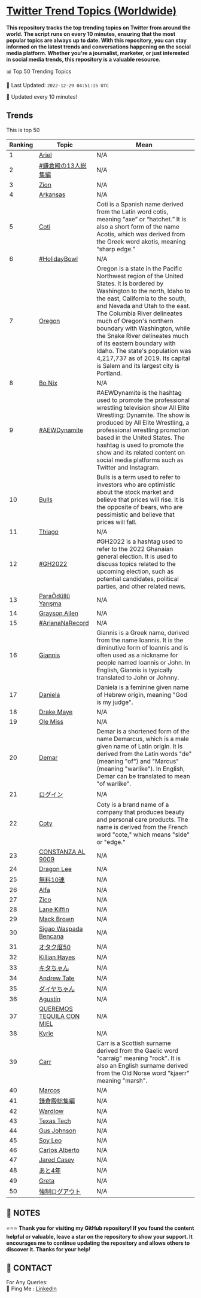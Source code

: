 [Twitter Trend Topics (Worldwide)](https://github.com/ErcinDedeoglu/Twitter-Trend-Topics)
==========

**This repository tracks the top trending topics on Twitter from around the world. 
The script runs on every 10 minutes, ensuring that the most popular topics are always up to date. 
With this repository, you can stay informed on the latest trends and conversations happening on the social media platform. 
Whether you're a journalist, marketer, or just interested in social media trends, this repository is a valuable resource.**


📊 Top 50 Trending Topics

📆 Last Updated: `2022-12-29 04:51:15 UTC`

🔧 Updated every 10 minutes!


## Trends

This is top 50

| Ranking | Topic | Mean |
| ------- | ------------ | ------------ |
| 1 | [Ariel](http://twitter.com/search?q=Ariel) | N/A |
| 2 | [#鎌倉殿の13人総集編](http://twitter.com/search?q=%23%e9%8e%8c%e5%80%89%e6%ae%bf%e3%81%ae13%e4%ba%ba%e7%b7%8f%e9%9b%86%e7%b7%a8) | N/A |
| 3 | [Zion](http://twitter.com/search?q=Zion) | N/A |
| 4 | [Arkansas](http://twitter.com/search?q=Arkansas) | N/A |
| 5 | [Coti](http://twitter.com/search?q=Coti) | Coti is a Spanish name derived from the Latin word cotis, meaning “axe” or “hatchet.” It is also a short form of the name Acotis, which was derived from the Greek word akotis, meaning “sharp edge.” |
| 6 | [#HolidayBowl](http://twitter.com/search?q=%23HolidayBowl) | N/A |
| 7 | [Oregon](http://twitter.com/search?q=Oregon) | Oregon is a state in the Pacific Northwest region of the United States. It is bordered by Washington to the north, Idaho to the east, California to the south, and Nevada and Utah to the east. The Columbia River delineates much of Oregon's northern boundary with Washington, while the Snake River delineates much of its eastern boundary with Idaho. The state's population was 4,217,737 as of 2019. Its capital is Salem and its largest city is Portland. |
| 8 | [Bo Nix](http://twitter.com/search?q=Bo+Nix) | N/A |
| 9 | [#AEWDynamite](http://twitter.com/search?q=%23AEWDynamite) | #AEWDynamite is the hashtag used to promote the professional wrestling television show All Elite Wrestling: Dynamite. The show is produced by All Elite Wrestling, a professional wrestling promotion based in the United States. The hashtag is used to promote the show and its related content on social media platforms such as Twitter and Instagram. |
| 10 | [Bulls](http://twitter.com/search?q=Bulls) | Bulls is a term used to refer to investors who are optimistic about the stock market and believe that prices will rise. It is the opposite of bears, who are pessimistic and believe that prices will fall. |
| 11 | [Thiago](http://twitter.com/search?q=Thiago) | N/A |
| 12 | [#GH2022](http://twitter.com/search?q=%23GH2022) | #GH2022 is a hashtag used to refer to the 2022 Ghanaian general election. It is used to discuss topics related to the upcoming election, such as potential candidates, political parties, and other related news. |
| 13 | [ParaÖdüllü Yarışma](http://twitter.com/search?q=Para%c3%96d%c3%bcll%c3%bc+Yar%c4%b1%c5%9fma) | N/A |
| 14 | [Grayson Allen](http://twitter.com/search?q=Grayson+Allen) | N/A |
| 15 | [#ArianaNaRecord](http://twitter.com/search?q=%23ArianaNaRecord) | N/A |
| 16 | [Giannis](http://twitter.com/search?q=Giannis) | Giannis is a Greek name, derived from the name Ioannis. It is the diminutive form of Ioannis and is often used as a nickname for people named Ioannis or John. In English, Giannis is typically translated to John or Johnny. |
| 17 | [Daniela](http://twitter.com/search?q=Daniela) | Daniela is a feminine given name of Hebrew origin, meaning "God is my judge". |
| 18 | [Drake Maye](http://twitter.com/search?q=Drake+Maye) | N/A |
| 19 | [Ole Miss](http://twitter.com/search?q=Ole+Miss) | N/A |
| 20 | [Demar](http://twitter.com/search?q=Demar) | Demar is a shortened form of the name Demarcus, which is a male given name of Latin origin. It is derived from the Latin words "de" (meaning "of") and "Marcus" (meaning "warlike"). In English, Demar can be translated to mean "of warlike". |
| 21 | [ログイン](http://twitter.com/search?q=%e3%83%ad%e3%82%b0%e3%82%a4%e3%83%b3) | N/A |
| 22 | [Coty](http://twitter.com/search?q=Coty) | Coty is a brand name of a company that produces beauty and personal care products. The name is derived from the French word "cote," which means "side" or "edge." |
| 23 | [CONSTANZA AL 9009](http://twitter.com/search?q=CONSTANZA+AL+9009) | N/A |
| 24 | [Dragon Lee](http://twitter.com/search?q=Dragon+Lee) | N/A |
| 25 | [無料10連](http://twitter.com/search?q=%e7%84%a1%e6%96%9910%e9%80%a3) | N/A |
| 26 | [Alfa](http://twitter.com/search?q=Alfa) | N/A |
| 27 | [Zico](http://twitter.com/search?q=Zico) | N/A |
| 28 | [Lane Kiffin](http://twitter.com/search?q=Lane+Kiffin) | N/A |
| 29 | [Mack Brown](http://twitter.com/search?q=Mack+Brown) | N/A |
| 30 | [Sigap Waspada Bencana](http://twitter.com/search?q=Sigap+Waspada+Bencana) | N/A |
| 31 | [オタク度50](http://twitter.com/search?q=%e3%82%aa%e3%82%bf%e3%82%af%e5%ba%a650) | N/A |
| 32 | [Killian Hayes](http://twitter.com/search?q=Killian+Hayes) | N/A |
| 33 | [キタちゃん](http://twitter.com/search?q=%e3%82%ad%e3%82%bf%e3%81%a1%e3%82%83%e3%82%93) | N/A |
| 34 | [Andrew Tate](http://twitter.com/search?q=Andrew+Tate) | N/A |
| 35 | [ダイヤちゃん](http://twitter.com/search?q=%e3%83%80%e3%82%a4%e3%83%a4%e3%81%a1%e3%82%83%e3%82%93) | N/A |
| 36 | [Agustín](http://twitter.com/search?q=Agust%c3%adn) | N/A |
| 37 | [QUEREMOS TEQUILA CON MIEL](http://twitter.com/search?q=QUEREMOS+TEQUILA+CON+MIEL) | N/A |
| 38 | [Kyrie](http://twitter.com/search?q=Kyrie) | N/A |
| 39 | [Carr](http://twitter.com/search?q=Carr) | Carr is a Scottish surname derived from the Gaelic word "carraig" meaning "rock". It is also an English surname derived from the Old Norse word "kjaerr" meaning "marsh". |
| 40 | [Marcos](http://twitter.com/search?q=Marcos) | N/A |
| 41 | [鎌倉殿総集編](http://twitter.com/search?q=%e9%8e%8c%e5%80%89%e6%ae%bf%e7%b7%8f%e9%9b%86%e7%b7%a8) | N/A |
| 42 | [Wardlow](http://twitter.com/search?q=Wardlow) | N/A |
| 43 | [Texas Tech](http://twitter.com/search?q=Texas+Tech) | N/A |
| 44 | [Gus Johnson](http://twitter.com/search?q=Gus+Johnson) | N/A |
| 45 | [Soy Leo](http://twitter.com/search?q=Soy+Leo) | N/A |
| 46 | [Carlos Alberto](http://twitter.com/search?q=Carlos+Alberto) | N/A |
| 47 | [Jared Casey](http://twitter.com/search?q=Jared+Casey) | N/A |
| 48 | [あと4年](http://twitter.com/search?q=%e3%81%82%e3%81%a84%e5%b9%b4) | N/A |
| 49 | [Greta](http://twitter.com/search?q=Greta) | N/A |
| 50 | [強制ログアウト](http://twitter.com/search?q=%e5%bc%b7%e5%88%b6%e3%83%ad%e3%82%b0%e3%82%a2%e3%82%a6%e3%83%88) | N/A |




## 📝 NOTES

⭐⭐⭐ **Thank you for visiting my GitHub repository! If you found the content helpful or valuable, leave a star on the repository to show your support. It encourages me to continue updating the repository and allows others to discover it. Thanks for your help!**

## 📨 CONTACT

 For Any Queries:  
            🏓 Ping Me : [LinkedIn](https://www.linkedin.com/in/ercindedeoglu/)